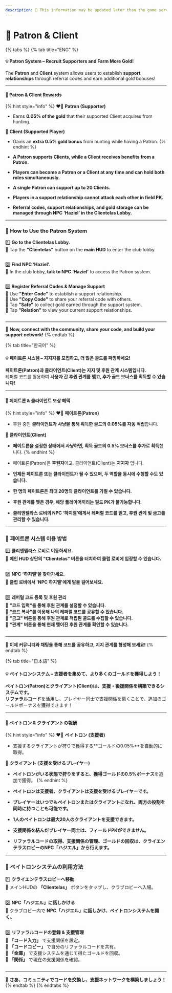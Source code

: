 ```yaml
---
description: 🛑 This information may be updated later than the game server data.
---
```


# 🤝 Patron & Client

{% tabs %}
{% tab title="ENG" %}
#### 💡 Patron System – Recruit Supporters and Farm More Gold!

The **Patron** and **Client** system allows users to establish **support relationships** through referral codes and earn additional gold bonuses!

***

#### 🔹 Patron & Client Rewards

{% hint style="info" %}
❤️‍🔥 **Patron (Supporter)**

* Earns **0.05% of the gold** that their supported Client acquires from hunting.

💞 **Client (Supported Player)**

* Gains an **extra 0.5% gold bonus** from hunting while having a Patron.
{% endhint %}

* **A Patron supports Clients, while a Client receives benefits from a Patron.**
* **Players can become a Patron or a Client at any time and can hold both roles simultaneously.**
* **A single Patron can support up to 20 Clients.**
* **Players in a support relationship cannot attack each other in field PK.**
* **Referral codes, support relationships, and gold storage can be managed through NPC ‘Haziel’ in the Clientelas Lobby.**

***

### 🏦 How to Use the Patron System

1️⃣ **Go to the Clientelas Lobby.**\
📌 Tap the **"Clientelas"** button on the **main HUD** to enter the club lobby.

<figure><img src="../.gitbook/assets/image (879).png" alt=""><figcaption></figcaption></figure>

2️⃣ **Find NPC ‘Haziel’.**\
📌 In the club lobby, **talk to NPC ‘Haziel’** to access the Patron system.

<figure><img src="../.gitbook/assets/image (321).png" alt=""><figcaption></figcaption></figure>

3️⃣ **Register Referral Codes & Manage Support**\
📌 Use **"Enter Code"** to establish a support relationship.\
📌 Use **"Copy Code"** to share your referral code with others.\
📌 Tap **"Safe"** to collect gold earned through the support system.\
📌 Tap **"Relation"** to view your current support relationships.

<figure><img src="../.gitbook/assets/image (881).png" alt=""><figcaption></figcaption></figure>

***

🎉 **Now, connect with the community, share your code, and build your support network!**
{% endtab %}

{% tab title="한국어" %}
#### 💡 **페이트론 시스템 – 지지자를 모집하고, 더 많은 골드를 파밍하세요!**

**페이트론(Patron)과 클라이언트(Client)는 지지 및 후원 관계 시스템입니다.**\
레퍼럴 코드를 활용하여 **사용자 간 후원 관계를 맺고, 추가 골드 보너스를 획득할 수 있습니다!**

***

#### 🔹 **페이트론 & 클라이언트 보상 혜택**

{% hint style="info" %}
❤️‍🔥 **페이트론(Patron)**

* 후원 중인 **클라이언트가 사냥을 통해 획득한 골드의 0.05%를 자동 적립**합니다.

💞 **클라이언트(Client)**

* **페이트론을 설정한 상태에서 사냥하면, 획득 골드의 0.5% 보너스를 추가로 획득**합니다.
{% endhint %}

* 페이트론(Patron)은 **후원자**이고, 클라이언트(Client)는 **지지자** 입니다.
* **언제든 페이트론 또는 클라이언트가 될 수 있으며, 두 역할을 동시에 수행할 수도 있습니다.**
* **한 명의 페이트론은 최대 20명의 클라이언트를 가질 수 있습니다.**
* **후원 관계를 맺은 경우, 해당 플레이어끼리는 필드 PK가 불가능합니다.**
* **클리엔텔라스 로비의 NPC ‘하지엘’에게서 레퍼럴 코드를 얻고, 후원 관계 및 금고를 관리할 수 있습니다.**

***

### 🏦 **페이트론 시스템 이용 방법**

1️⃣ **클리엔텔라스 로비로 이동하세요.**\
📌 **메인 HUD 상단의 "Clientelas" 버튼을 터치하여 클럽 로비에 입장할 수 있습니다.**

<figure><img src="../.gitbook/assets/image (879).png" alt=""><figcaption></figcaption></figure>

2️⃣ **NPC ‘하지엘’을 찾아가세요.**\
📌 **클럽 로비에서 'NPC 하지엘'에게 말을 걸어보세요.**

<figure><img src="../.gitbook/assets/image (321).png" alt=""><figcaption></figcaption></figure>

3️⃣ **레퍼럴 코드 등록 및 후원 관리**\
📌 **"코드 입력"을 통해 후원 관계를 설정할 수 있습니다.**\
📌 **"코드 복사"를 이용해 나의 레퍼럴 코드를 공유할 수 있습니다.**\
📌 **"금고" 버튼을 통해 후원 관계로 적립된 골드를 수집할 수 있습니다.**\
📌 **"관계" 버튼을 통해 현재 맺어진 후원 관계를 확인할 수 있습니다.**

<figure><img src="../.gitbook/assets/image (881).png" alt=""><figcaption></figcaption></figure>

***

🎉 **이제 커뮤니티와 채팅을 통해 코드를 공유하고, 지지 관계를 형성해 보세요!**
{% endtab %}

{% tab title="日本語" %}
#### 💡 ペイトロンシステム – 支援者を集めて、より多くのゴールドを獲得しよう！

**ペイトロン(Patron)とクライアント(Client)は、支援・後援関係を構築できるシステムです。**\
**リファラルコード**を活用し、プレイヤー同士で支援関係を築くことで、追加のゴールドボーナスを獲得できます！

***

#### 🔹 ペイトロン & クライアントの報酬

{% hint style="info" %}
❤️‍🔥 **ペイトロン (支援者)**

* 支援するクライアントが狩りで獲得する\*\*ゴールドの0.05%\*\*を自動的に取得。

💞 **クライアント (支援を受けるプレイヤー)**

* **ペイトロンがいる状態で狩りをすると、獲得ゴールドの0.5%ボーナス**を追加で獲得。
{% endhint %}

* **ペイトロンは支援者、クライアントは支援を受けるプレイヤーです。**
* **プレイヤーはいつでもペイトロンまたはクライアントになれ、両方の役割を同時に持つことも可能です。**
* **1人のペイトロンは最大20人のクライアントを支援できます。**
* **支援関係を結んだプレイヤー同士は、フィールドPKができません。**
* **リファラルコードの取得、支援関係の管理、ゴールドの回収は、クライエンテラスロビーのNPC「ハジエル」から行えます。**

***

### 🏦 ペイトロンシステムの利用方法

1️⃣ **クライエンテラスロビーへ移動**\
📌 メインHUDの **「Clientelas」** ボタンをタップし、クラブロビーへ入場。

<figure><img src="../.gitbook/assets/image (879).png" alt=""><figcaption></figcaption></figure>

2️⃣ **NPC「ハジエル」に話しかける**\
📌 クラブロビー内で **NPC「ハジエル」に話しかけ、ペイトロンシステムを開く。**

<figure><img src="../.gitbook/assets/image (321).png" alt=""><figcaption></figcaption></figure>

3️⃣ **リファラルコードの登録 & 支援管理**\
📌 **「コード入力」** で支援関係を設定。\
📌 **「コードコピー」** で自分のリファラルコードを共有。\
📌 **「金庫」** で支援システムを通じて得たゴールドを回収。\
📌 **「関係」** で現在の支援関係を確認。

<figure><img src="../.gitbook/assets/image (881).png" alt=""><figcaption></figcaption></figure>

***

🎉 **さあ、コミュニティでコードを交換し、支援ネットワークを構築しましょう！**
{% endtab %}
{% endtabs %}

